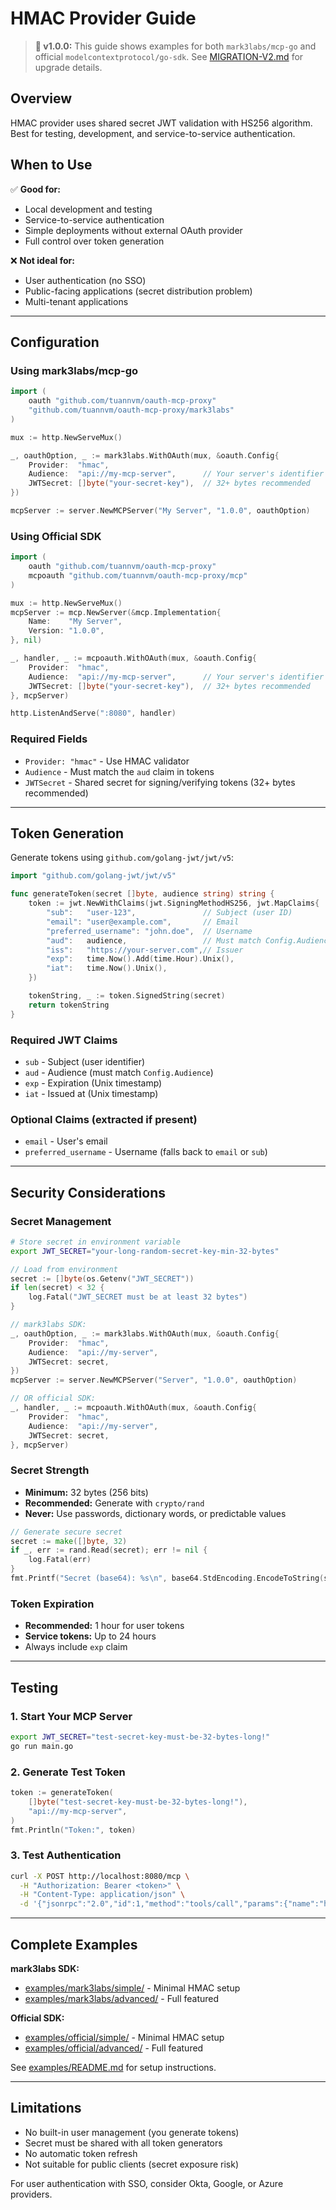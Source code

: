 # HMAC Provider Guide

> **📢 v1.0.0:** This guide shows examples for both `mark3labs/mcp-go` and official `modelcontextprotocol/go-sdk`.
> See [MIGRATION-V2.md](../../MIGRATION-V2.md) for upgrade details.

## Overview

HMAC provider uses shared secret JWT validation with HS256 algorithm. Best for testing, development, and service-to-service authentication.

## When to Use

✅ **Good for:**

- Local development and testing
- Service-to-service authentication
- Simple deployments without external OAuth provider
- Full control over token generation

❌ **Not ideal for:**

- User authentication (no SSO)
- Public-facing applications (secret distribution problem)
- Multi-tenant applications

---

## Configuration

### Using mark3labs/mcp-go

```go
import (
    oauth "github.com/tuannvm/oauth-mcp-proxy"
    "github.com/tuannvm/oauth-mcp-proxy/mark3labs"
)

mux := http.NewServeMux()

_, oauthOption, _ := mark3labs.WithOAuth(mux, &oauth.Config{
    Provider:  "hmac",
    Audience:  "api://my-mcp-server",      // Your server's identifier
    JWTSecret: []byte("your-secret-key"),  // 32+ bytes recommended
})

mcpServer := server.NewMCPServer("My Server", "1.0.0", oauthOption)
```

### Using Official SDK

```go
import (
    oauth "github.com/tuannvm/oauth-mcp-proxy"
    mcpoauth "github.com/tuannvm/oauth-mcp-proxy/mcp"
)

mux := http.NewServeMux()
mcpServer := mcp.NewServer(&mcp.Implementation{
    Name:    "My Server",
    Version: "1.0.0",
}, nil)

_, handler, _ := mcpoauth.WithOAuth(mux, &oauth.Config{
    Provider:  "hmac",
    Audience:  "api://my-mcp-server",      // Your server's identifier
    JWTSecret: []byte("your-secret-key"),  // 32+ bytes recommended
}, mcpServer)

http.ListenAndServe(":8080", handler)
```

### Required Fields

- `Provider: "hmac"` - Use HMAC validator
- `Audience` - Must match the `aud` claim in tokens
- `JWTSecret` - Shared secret for signing/verifying tokens (32+ bytes recommended)

---

## Token Generation

Generate tokens using `github.com/golang-jwt/jwt/v5`:

```go
import "github.com/golang-jwt/jwt/v5"

func generateToken(secret []byte, audience string) string {
    token := jwt.NewWithClaims(jwt.SigningMethodHS256, jwt.MapClaims{
        "sub":   "user-123",               // Subject (user ID)
        "email": "user@example.com",       // Email
        "preferred_username": "john.doe",  // Username
        "aud":   audience,                 // Must match Config.Audience
        "iss":   "https://your-server.com",// Issuer
        "exp":   time.Now().Add(time.Hour).Unix(),
        "iat":   time.Now().Unix(),
    })

    tokenString, _ := token.SignedString(secret)
    return tokenString
}
```

### Required JWT Claims

- `sub` - Subject (user identifier)
- `aud` - Audience (must match `Config.Audience`)
- `exp` - Expiration (Unix timestamp)
- `iat` - Issued at (Unix timestamp)

### Optional Claims (extracted if present)

- `email` - User's email
- `preferred_username` - Username (falls back to `email` or `sub`)

---

## Security Considerations

### Secret Management

```bash
# Store secret in environment variable
export JWT_SECRET="your-long-random-secret-key-min-32-bytes"
```

```go
// Load from environment
secret := []byte(os.Getenv("JWT_SECRET"))
if len(secret) < 32 {
    log.Fatal("JWT_SECRET must be at least 32 bytes")
}

// mark3labs SDK:
_, oauthOption, _ := mark3labs.WithOAuth(mux, &oauth.Config{
    Provider:  "hmac",
    Audience:  "api://my-server",
    JWTSecret: secret,
})
mcpServer := server.NewMCPServer("Server", "1.0.0", oauthOption)

// OR official SDK:
_, handler, _ := mcpoauth.WithOAuth(mux, &oauth.Config{
    Provider:  "hmac",
    Audience:  "api://my-server",
    JWTSecret: secret,
}, mcpServer)
```

### Secret Strength

- **Minimum:** 32 bytes (256 bits)
- **Recommended:** Generate with `crypto/rand`
- **Never:** Use passwords, dictionary words, or predictable values

```go
// Generate secure secret
secret := make([]byte, 32)
if _, err := rand.Read(secret); err != nil {
    log.Fatal(err)
}
fmt.Printf("Secret (base64): %s\n", base64.StdEncoding.EncodeToString(secret))
```

### Token Expiration

- **Recommended:** 1 hour for user tokens
- **Service tokens:** Up to 24 hours
- Always include `exp` claim

---

## Testing

### 1. Start Your MCP Server

```bash
export JWT_SECRET="test-secret-key-must-be-32-bytes-long!"
go run main.go
```

### 2. Generate Test Token

```go
token := generateToken(
    []byte("test-secret-key-must-be-32-bytes-long!"),
    "api://my-mcp-server",
)
fmt.Println("Token:", token)
```

### 3. Test Authentication

```bash
curl -X POST http://localhost:8080/mcp \
  -H "Authorization: Bearer <token>" \
  -H "Content-Type: application/json" \
  -d '{"jsonrpc":"2.0","id":1,"method":"tools/call","params":{"name":"hello","arguments":{}}}'
```

---

## Complete Examples

**mark3labs SDK:**
- [examples/mark3labs/simple/](../../examples/mark3labs/simple/) - Minimal HMAC setup
- [examples/mark3labs/advanced/](../../examples/mark3labs/advanced/) - Full featured

**Official SDK:**
- [examples/official/simple/](../../examples/official/simple/) - Minimal HMAC setup
- [examples/official/advanced/](../../examples/official/advanced/) - Full featured

See [examples/README.md](../../examples/README.md) for setup instructions.

---

## Limitations

- No built-in user management (you generate tokens)
- Secret must be shared with all token generators
- No automatic token refresh
- Not suitable for public clients (secret exposure risk)

For user authentication with SSO, consider Okta, Google, or Azure providers.
